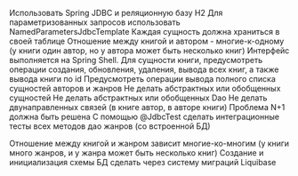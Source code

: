 Использовать Spring JDBC и реляционную базу H2
Для параметризованных запросов использовать NamedParametersJdbcTemplate
Каждая сущность должна храниться в своей таблице
Отношение между книгой и автором - многие-к-одному (у книги один автор, но у автора может быть несколько книг)
Интерфейс выполняется на Spring Shell. Для сущности книги, предусмотреть операции создания, обновления, удаления, вывода всех книг, а также вывода книги по id
Предусмотреть операции вывода полного списка сущностей авторов и жанров
Не делать абстрактных или обобщенных сущностей
Не делать абстрактных или обобщенных Dao
Не делать двунаправленных связей (в книге автор, в авторе книги)
Проблема N+1 должна быть решена
С помощью @JdbcTest сделать интеграционные тесты всех методов дао жанров (со встроенной БД)

Отношение между книгой и жанром зависит многие-ко-многим (у книги много жанров, и у жанра может быть несколько книг)
Создание и инициализация схемы БД сделать через систему миграций Liquibase